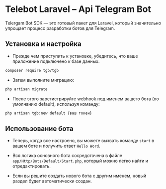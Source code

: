 # Telebot Laravel – Api Telegram Bot

Telergam Bot SDK — это готовый пакет для Laravel, который значительно упрощает процесс разработки ботов для Telegram.

## Установка и настройка

- Прежде чем приступить к установке, убедитесь, что ваше приложение подключено к базе данных.

```bash
composer require tgb/tgb
```

- Затем выполните миграцию:

```bash
php artisan migrate
```

- После этого зарегистрируйте webhook под именем вашего бота (по умолчанию default), используя команду:

```bash
php artisan tgb:new default {ваш токен}
```

## Использование бота

- Теперь, когда все настроено, вы можете вызвать команду `start` в вашем боте и получить ответ `Hello Word`.

- Вся логика основного бота сосредоточена в файле `app/Http/Bots/Default/Start.php`, который можно легко найти и отредактировать.

- Если вы решите создать нового бота с другим именем, новый раздел будет автоматически создан.


